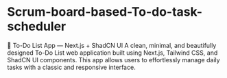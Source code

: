 # Scrum-board-based-To-do-task-scheduler
📝 To-Do List App — Next.js + ShadCN UI A clean, minimal, and beautifully designed To-Do List web application built using Next.js, Tailwind CSS, and ShadCN UI components. This app allows users to effortlessly manage daily tasks with a classic and responsive interface.

